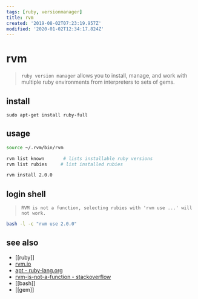 ```yaml
---
tags: [ruby, versionmanager]
title: rvm
created: '2019-08-02T07:23:19.957Z'
modified: '2020-01-02T12:34:17.824Z'
---
```


# rvm

> `ruby version manager` allows you to install, manage, and work with multiple ruby environments from interpreters to sets of gems. 

## install
`sudo apt-get install ruby-full`

## usage
```sh
source ~/.rvm/bin/rvm

rvm list known       # lists installable ruby versions
rvm list rubies     # list installed rubies

rvm install 2.0.0

```

## login shell
> `RVM is not a function, selecting rubies with 'rvm use ...' will not work.`
```sh
bash -l -c "rvm use 2.0.0"
```

## see also
- [[ruby]]
- [rvm.io](http://rvm.io/)
- [apt - ruby-lang.org](https://www.ruby-lang.org/en/documentation/installation/#apt)
- [rvm-is-not-a-function - stackoverflow](http://stackoverflow.com/a/30739863)
- [[bash]]
- [[gem]]

